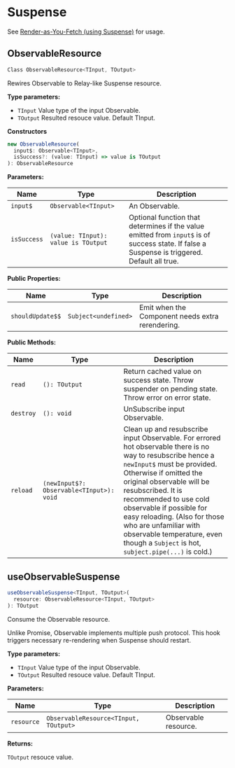 # Suspense

See [Render-as-You-Fetch (using Suspense)](../guide/render-as-you-fetch-suspense.md) for usage.

## ObservableResource

```typescript
Class ObservableResource<TInput, TOutput>
```

<Badge text="v2.2.0"/> Rewires Observable to Relay-like Suspense resource.

**Type parameters:**

- `TInput` Value type of the input Observable.
- `TOutput` Resulted resouce value. Default TInput.

**Constructors**

```typescript
new ObservableResource(
  input$: Observable<TInput>,
  isSuccess?: (value: TInput) => value is TOutput
): ObservableResource
```

**Parameters:**

Name | Type | Description
------ | ------ | ------
`input$` | `Observable<TInput>` | An Observable.
`isSuccess` | `(value: TInput): value is TOutput` | Optional function that determines if the value emitted from `input$` is of success state. If false a Suspense is triggered. Default all true.

**Public Properties:**

Name | Type | Description
------ | ------ | ------
`shouldUpdate$$` | `Subject<undefined>` | Emit when the Component needs extra rerendering.

**Public Methods:**

Name | Type | Description
------ | ------ | ------
`read` | `(): TOutput` | Return cached value on success state. Throw suspender on pending state. Throw error on error state.
`destroy` | `(): void` | UnSubscribe input Observable.
`reload` | `(newInput$?: Observable<TInput>): void` | <Badge text="v2.3.5"/> Clean up and resubscribe input Observable. For errored hot observable there is no way to resubscribe hence a `newInput$` must be provided. Otherwise if omitted the original observable will be resubscribed. It is recommended to use cold observable if possible for easy reloading. (Also for those who are unfamiliar with observable temperature, even though a `Subject` is hot, `subject.pipe(...)` is cold.)

## useObservableSuspense

```typescript
useObservableSuspense<TInput, TOutput>(
  resource: ObservableResource<TInput, TOutput>
): TOutput
```

<Badge text="v2.2.0"/> Consume the Observable resource.

Unlike Promise, Observable implements multiple push protocol.
This hook triggers necessary re-rendering when Suspense should restart.

**Type parameters:**

- `TInput` Value type of the input Observable.
- `TOutput` Resulted resouce value. Default TInput.

**Parameters:**

Name | Type | Description
------ | ------ | ------
`resource` | `ObservableResource<TInput, TOutput>` | Observable resource.

**Returns:**

`TOutput` resouce value.
